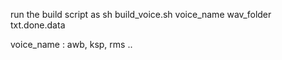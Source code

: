 run the build script as
sh build_voice.sh voice_name wav_folder txt.done.data


voice_name : awb, ksp, rms ..

